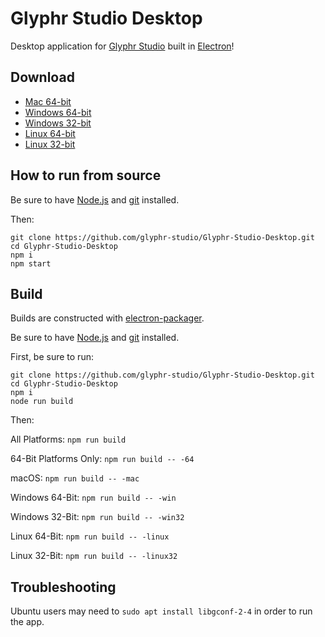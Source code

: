 # Glyphr Studio Desktop

Desktop application for [Glyphr Studio](http://glyphrstudio.com) built in [Electron](https://electron.atom.io/)!

## Download

- [Mac 64-bit](https://github.com/glyphr-studio/Glyphr-Studio-Desktop/releases/download/v0.4.1/Glyphr.Studio-darwin-x64.zip)
- [Windows 64-bit](https://github.com/glyphr-studio/Glyphr-Studio-Desktop/releases/download/v0.4.1/Glyphr.Studio-win32-x64.zip)
- [Windows 32-bit](https://github.com/glyphr-studio/Glyphr-Studio-Desktop/releases/download/v0.4.1/Glyphr.Studio-win32-ia32.zip)
- [Linux 64-bit](https://github.com/glyphr-studio/Glyphr-Studio-Desktop/releases/download/v0.4.1/Glyphr.Studio-linux-x64.zip)
- [Linux 32-bit](https://github.com/glyphr-studio/Glyphr-Studio-Desktop/releases/download/v0.4.1/Glyphr.Studio-linux-ia32.zip)

## How to run from source

Be sure to have [Node.js](https://nodejs.org) and [git](https://git-scm.com) installed.

Then:

```
git clone https://github.com/glyphr-studio/Glyphr-Studio-Desktop.git
cd Glyphr-Studio-Desktop
npm i
npm start
```

## Build

Builds are constructed with [electron-packager](https://github.com/maxogden/electron-packager).

Be sure to have [Node.js](https://nodejs.org) and [git](https://git-scm.com) installed.

First, be sure to run:

```
git clone https://github.com/glyphr-studio/Glyphr-Studio-Desktop.git
cd Glyphr-Studio-Desktop
npm i
node run build
```

Then:

All Platforms: `npm run build`

64-Bit Platforms Only: `npm run build -- -64`

macOS: `npm run build -- -mac`

Windows 64-Bit: `npm run build -- -win`

Windows 32-Bit: `npm run build -- -win32`

Linux 64-Bit: `npm run build -- -linux`

Linux 32-Bit: `npm run build -- -linux32`

## Troubleshooting

Ubuntu users may need to `sudo apt install libgconf-2-4` in order to run the app.
